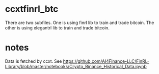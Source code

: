 # ccxtfinrl_btc

There are two subfiles. One is using finrl lib to train and trade bitcoin. The other is using elegantrl lib to train and trade bitcoin.

# notes
Data is fetched by ccxt. See https://github.com/AI4Finance-LLC/FinRL-Library/blob/master/notebooks/Crypto_Binance_Historical_Data.ipynb
